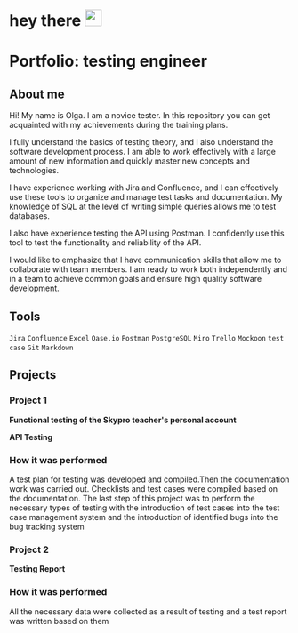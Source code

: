 <h1>
  hey there
  <img src="https://media.giphy.com/media/hvRJCLFzcasrR4ia7z/giphy.gif" width="30px"/>
</h1>

# Portfolio: testing engineer
## About me
Hi! My name is Olga. I am a novice tester. In this repository you can get acquainted with my achievements during the training plans.

I fully understand the basics of testing theory, and I also understand the software development process. I am able to work effectively with a large amount of new information and quickly master new concepts and technologies.

I have experience working with Jira and Confluence, and I can effectively use these tools to organize and manage test tasks and documentation. My knowledge of SQL at the level of writing simple queries allows me to test databases.

I also have experience testing the API using Postman. I confidently use this tool to test the functionality and reliability of the API.

I would like to emphasize that I have communication skills that allow me to collaborate with team members. I am ready to work both independently and in a team to achieve common goals and ensure high quality software development.
## Tools
``Jira``  ``Confluence``  ``Excel``  ``Qase.io``  ``Postman``  ``PostgreSQL``  ``Miro``  ``Trello``  ``Mockoon``  ``test case``  ``Git``  ``Markdown``
## Projects
### Project 1
**Functional testing of the Skypro teacher's personal account**

**API Testing**
### How it was performed
A test plan for testing was developed and compiled.Then the documentation work was carried out. Checklists and test cases were compiled based on the documentation. The last step of this project was to perform the necessary types of testing with the introduction of test cases into the test case management system and the introduction of identified bugs into the bug tracking system

### Project 2
**Testing Report**
### How it was performed
All the necessary data were collected as a result of testing and a test report was written based on them

